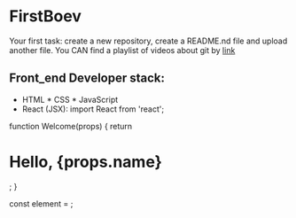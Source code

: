 # FirstBoev
Your first task: create a new repository, create a README.nd file and upload another file.
You CAN find a playlist of videos about git by [link](https://www.youtube.com/watch?v=nsyLWDtWXk0)
## Front_end Developer stack:
* HTML
﻿﻿* CSS
﻿﻿* JavaScript
* React (JSX):
import React from 'react';

function Welcome(props) {
  return <h1>Hello, {props.name}</h1>;
}

const element = <Welcome name="Alice" />;
